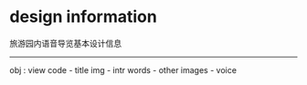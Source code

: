 # design information
旅游园内语音导览基本设计信息
***

obj :
view code - title img - intr words - other images  - voice
